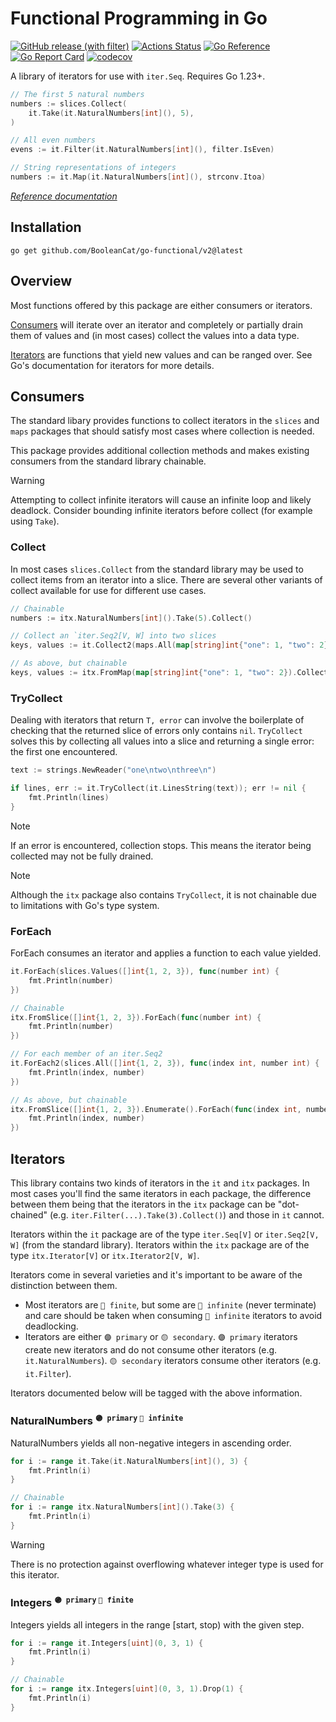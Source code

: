 # Functional Programming in Go

[![GitHub release (with filter)](https://img.shields.io/github/v/release/BooleanCat/go-functional?sort=semver&logo=Go&color=%23007D9C&include_prereleases)](https://github.com/BooleanCat/go-functional/releases) [![Actions Status](https://github.com/BooleanCat/go-functional/workflows/test/badge.svg)](https://github.com/BooleanCat/go-functional/actions) [![Go Reference](https://pkg.go.dev/badge/github.com/BooleanCat/go-functional/v2.svg)](https://pkg.go.dev/github.com/BooleanCat/go-functional/v2) [![Go Report Card](https://goreportcard.com/badge/github.com/BooleanCat/go-functional/v2)](https://goreportcard.com/report/github.com/BooleanCat/go-functional/v2) [![codecov](https://codecov.io/gh/BooleanCat/go-functional/branch/main/graph/badge.svg?token=N2E43RSR14)](https://codecov.io/gh/BooleanCat/go-functional)

A library of iterators for use with `iter.Seq`. Requires Go 1.23+.

```go
// The first 5 natural numbers
numbers := slices.Collect(
	it.Take(it.NaturalNumbers[int](), 5),
)

// All even numbers
evens := it.Filter(it.NaturalNumbers[int](), filter.IsEven)

// String representations of integers
numbers := it.Map(it.NaturalNumbers[int](), strconv.Itoa)
```

_[Reference documentation](https://pkg.go.dev/github.com/BooleanCat/go-functional/v2)_

## Installation

```terminal
go get github.com/BooleanCat/go-functional/v2@latest
```

## Overview

Most functions offered by this package are either consumers or iterators.

[Consumers](#consumers) will iterate over an iterator and completely or partially drain them
of values and (in most cases) collect the values into a data type.

[Iterators](#iterators) are functions that yield new values and can be ranged over. See Go's
documentation for iterators for more details.

<h2 id="consumers">Consumers</h2>

The standard libary provides functions to collect iterators in the `slices` and
`maps` packages that should satisfy most cases where collection is needed.

This package provides additional collection methods and makes existing
consumers from the standard library chainable.

> [!WARNING]
> Attempting to collect infinite iterators will cause an infinite loop and
> likely deadlock. Consider bounding infinite iterators before collect (for
> example using `Take`).

### Collect

In most cases `slices.Collect` from the standard library may be used to collect
items from an iterator into a slice. There are several other variants of
collect available for use for different use cases.

```go
// Chainable
numbers := itx.NaturalNumbers[int]().Take(5).Collect()

// Collect an `iter.Seq2[V, W] into two slices
keys, values := it.Collect2(maps.All(map[string]int{"one": 1, "two": 2}))

// As above, but chainable
keys, values := itx.FromMap(map[string]int{"one": 1, "two": 2}).Collect()
```

### TryCollect

Dealing with iterators that return `T, error` can involve the boilerplate of
checking that the returned slice of errors only contains `nil`. `TryCollect`
solves this by collecting all values into a slice and returning a single error:
the first one encountered.

```go
text := strings.NewReader("one\ntwo\nthree\n")

if lines, err := it.TryCollect(it.LinesString(text)); err != nil {
	fmt.Println(lines)
}
```

> [!NOTE]
> If an error is encountered, collection stops. This means the iterator being
> collected may not be fully drained.

> [!NOTE]
> Although the `itx` package also contains `TryCollect`, it is not chainable
> due to limitations with Go's type system.

### ForEach

ForEach consumes an iterator and applies a function to each value yielded.

```go
it.ForEach(slices.Values([]int{1, 2, 3}), func(number int) {
	fmt.Println(number)
})

// Chainable
itx.FromSlice([]int{1, 2, 3}).ForEach(func(number int) {
	fmt.Println(number)
})

// For each member of an iter.Seq2
it.ForEach2(slices.All([]int{1, 2, 3}), func(index int, number int) {
	fmt.Println(index, number)
})

// As above, but chainable
itx.FromSlice([]int{1, 2, 3}).Enumerate().ForEach(func(index int, number int) {
	fmt.Println(index, number)
})
```

<h2 id="iterators">Iterators</h2>

This library contains two kinds of iterators in the `it` and `itx` packages. In
most cases you'll find the same iterators in each package, the difference
between them being that the iterators in the `itx` package can be "dot-chained"
(e.g. `iter.Filter(...).Take(3).Collect()`) and those in `it` cannot.

Iterators within the `it` package are of the type `iter.Seq[V]` or
`iter.Seq2[V, W]` (from the standard library). Iterators within the `itx`
package are of the type `itx.Iterator[V]` or `itx.Iterator2[V, W]`.

Iterators come in several varieties and it's important to be aware of the
distinction between them.

- Most iterators are `🔵 finite`, but some are `🔴 infinite` (never terminate)
  and care should be taken when consuming `🔴 infinite` iterators to avoid
  deadlocking.
- Iterators are either `🟣 primary` or `🟡 secondary`. `🟣 primary` iterators
  create new iterators and do not consume other iterators (e.g.
  `it.NaturalNumbers`). `🟡 secondary` iterators consume other iterators (e.g.
  `it.Filter`).

Iterators documented below will be tagged with the above information.

### NaturalNumbers <sup>`🟣 primary` `🔴 infinite`</sup>

NaturalNumbers yields all non-negative integers in ascending order.

```go
for i := range it.Take(it.NaturalNumbers[int](), 3) {
	fmt.Println(i)
}

// Chainable
for i := range itx.NaturalNumbers[int]().Take(3) {
	fmt.Println(i)
}
```

> [!WARNING]
> There is no protection against overflowing whatever integer type is used for
> this iterator.

### Integers <sup>`🟣 primary` `🔵 finite`</sup>

Integers yields all integers in the range [start, stop) with the given step.

```go
for i := range it.Integers[uint](0, 3, 1) {
	fmt.Println(i)
}

// Chainable
for i := range itx.Integers[uint](0, 3, 1).Drop(1) {
	fmt.Println(i)
}
```
